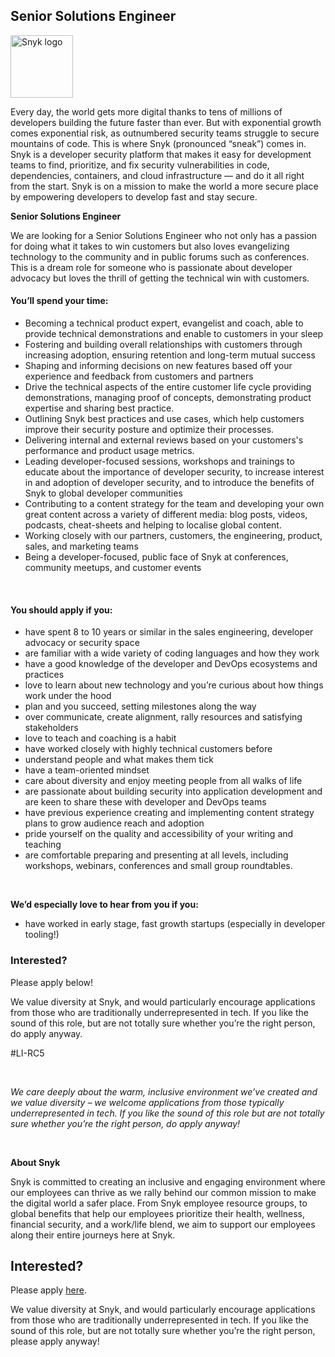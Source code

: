 Senior Solutions Engineer
---

<img src="https://res.cloudinary.com/snyk/image/upload/v1537345894/press-kit/brand/logo-black.png" width="100" alt="Snyk logo" />

<div class="content-intro"><p><span style="font-weight: 400;">Every day, the world gets more digital thanks to tens of millions of developers building the future faster than ever. But with exponential growth comes exponential risk, as outnumbered security teams struggle to secure mountains of code. This is where Snyk (pronounced “sneak”) comes in. Snyk is a developer security platform that makes it easy for development teams to find, prioritize, and fix security vulnerabilities in code, dependencies, containers, and cloud infrastructure — and do it all right from the start. Snyk is on a mission to make the world a more secure place by empowering developers to develop fast and stay secure.</span></p></div><p><strong>Senior Solutions Engineer</strong></p>
<p><span style="font-weight: 400;">We are looking for a Senior Solutions Engineer who not only has a passion for doing what it takes to win customers but also loves evangelizing technology to the community and in public forums such as conferences. This is a dream role for someone who is passionate about developer advocacy but loves the thrill of getting the technical win with customers.&nbsp;</span></p>
<h4><strong>You’ll spend your time:</strong></h4>
<ul>
<li style="font-weight: 400;"><span style="font-weight: 400;">Becoming a technical product expert, evangelist and coach, able to provide technical demonstrations and enable to customers in your sleep</span></li>
<li style="font-weight: 400;"><span style="font-weight: 400;">Fostering and building overall relationships with customers through increasing adoption, ensuring retention and long-term mutual success</span></li>
<li style="font-weight: 400;"><span style="font-weight: 400;">Shaping and informing decisions on new features based off your experience and feedback from customers and partners</span></li>
<li style="font-weight: 400;"><span style="font-weight: 400;">Drive the technical aspects of the entire customer life cycle providing demonstrations, managing proof of concepts, demonstrating product expertise and sharing best practice.</span></li>
<li style="font-weight: 400;"><span style="font-weight: 400;">Outlining Snyk best practices and use cases, which help customers improve their security posture and optimize their processes.&nbsp;</span></li>
<li style="font-weight: 400;"><span style="font-weight: 400;">Delivering internal and external reviews based on your customers's performance and product usage metrics.&nbsp;</span></li>
<li style="font-weight: 400;"><span style="font-weight: 400;">Leading developer-focused sessions, workshops and trainings to educate about the importance of developer security, to increase interest in and adoption of developer security, and to introduce the benefits of Snyk to global developer communities</span></li>
<li style="font-weight: 400;"><span style="font-weight: 400;">Contributing to a content strategy for the team and developing your own great content across a variety of different media: blog posts, videos, podcasts, cheat-sheets and helping to localise global content.</span></li>
<li style="font-weight: 400;"><span style="font-weight: 400;">Working closely with our partners, customers, the engineering, product, sales, and marketing teams</span></li>
<li style="font-weight: 400;"><span style="font-weight: 400;">Being a developer-focused, public face of Snyk at conferences, community meetups, and customer events</span></li>
</ul>
<p>&nbsp;</p>
<h4><strong>You should apply if you:</strong></h4>
<ul>
<li style="font-weight: 400;"><span style="font-weight: 400;">have spent 8 to 10 years or similar in the sales engineering, developer advocacy or security space</span></li>
<li style="font-weight: 400;"><span style="font-weight: 400;">are familiar with a wide variety of coding languages and how they work</span></li>
<li style="font-weight: 400;"><span style="font-weight: 400;">have a good knowledge of the developer and DevOps ecosystems and practices</span></li>
<li style="font-weight: 400;"><span style="font-weight: 400;">love to learn about new technology and you’re curious about how things work under the hood</span></li>
<li style="font-weight: 400;"><span style="font-weight: 400;">plan and you succeed, setting milestones along the way</span></li>
<li style="font-weight: 400;"><span style="font-weight: 400;">over communicate, create alignment, rally resources and satisfying stakeholders</span></li>
<li style="font-weight: 400;"><span style="font-weight: 400;">love to teach and coaching is a habit</span></li>
<li style="font-weight: 400;"><span style="font-weight: 400;">have worked closely with highly technical customers before</span></li>
<li style="font-weight: 400;"><span style="font-weight: 400;">understand people and what makes them tick</span></li>
<li style="font-weight: 400;"><span style="font-weight: 400;">have a team-oriented mindset</span></li>
<li style="font-weight: 400;"><span style="font-weight: 400;">care about diversity and enjoy meeting people from all walks of life</span></li>
<li style="font-weight: 400;"><span style="font-weight: 400;">are passionate about building security into application development and are keen to share these with developer and DevOps teams</span></li>
<li style="font-weight: 400;"><span style="font-weight: 400;">have previous experience creating and implementing content strategy plans to grow audience reach and adoption</span></li>
<li style="font-weight: 400;"><span style="font-weight: 400;">pride yourself on the quality and accessibility of your writing and teaching</span></li>
<li style="font-weight: 400;"><span style="font-weight: 400;">are comfortable preparing and presenting at all levels, including workshops, webinars, conferences and small group roundtables.</span></li>
</ul>
<p>&nbsp;</p>
<p><strong>We’d especially love to hear from you if you:</strong></p>
<ul>
<li style="font-weight: 400;"><span style="font-weight: 400;">have worked in early stage, fast growth startups (especially in developer tooling!)</span></li>
</ul>
<h3><strong>Interested?</strong></h3>
<p><span style="font-weight: 400;">Please apply below!</span></p>
<p><span style="font-weight: 400;">We value diversity at Snyk, and would particularly encourage applications from those who are traditionally underrepresented in tech. If you like the sound of this role, but are not totally sure whether you’re the right person, do apply anyway.&nbsp;</span></p>
<p><span style="font-weight: 400;">#LI-RC5&nbsp;</span></p>
<p>&nbsp;</p><div class="content-conclusion"><p><em data-stringify-type="italic">We care deeply about the warm, inclusive environment we’ve created and we value diversity – we welcome applications from those typically underrepresented in tech. If you like the sound of this role but are not totally sure whether you’re the right person, do apply anyway!</em></p>
<p>&nbsp;</p>
<p><strong>About Snyk</strong></p>
<p><strong><span style="font-weight: 400;">Snyk is committed to creating an inclusive and engaging environment where our employees can thrive as we rally behind our common mission to make the digital world a safer place. From Snyk employee resource groups, to global benefits that help our employees prioritize their health, wellness, financial security, and a work/life blend, we aim to support our employees along their entire journeys here at Snyk. </span></strong></p></div>

Interested?
---

Please apply [here](https://boards.greenhouse.io/snyk/jobs/6323083002#app).

We value diversity at Snyk, and would particularly encourage applications from those who are traditionally underrepresented in tech.
If you like the sound of this role, but are not totally sure whether you’re the right person, please apply anyway!

